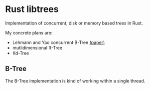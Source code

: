 
# Rust libtrees

Implementation of concurrent, disk or memory based trees in Rust.

My concrete plans are:

* Lehmann and Yao concurrent B-Tree [(paper)](http://www.cs.cornell.edu/courses/CS4411/2009sp/blink.pdf)
* mutlidimensional R-Tree
* Kd-Tree

## B-Tree

The B-Tree implementation is kind of working within a single thread.





